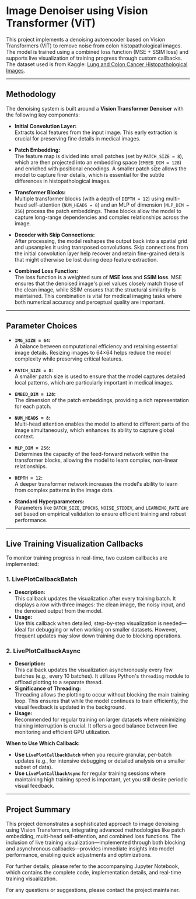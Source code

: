# Image Denoiser using Vision Transformer (ViT)

This project implements a denoising autoencoder based on Vision Transformers (ViT) to remove noise from colon histopathological images. The model is trained using a combined loss function (MSE + SSIM loss) and supports live visualization of training progress through custom callbacks. The dataset used is from Kaggle: [Lung and Colon Cancer Histopathological Images](https://www.kaggle.com/datasets/andrewmvd/lung-and-colon-cancer-histopathological-images).

---

## Methodology

The denoising system is built around a **Vision Transformer Denoiser** with the following key components:

- **Initial Convolution Layer:**  
  Extracts local features from the input image. This early extraction is crucial for preserving fine details in medical images.

- **Patch Embedding:**  
  The feature map is divided into small patches (set by `PATCH_SIZE = 8`), which are then projected into an embedding space (`EMBED_DIM = 128`) and enriched with positional encodings. A smaller patch size allows the model to capture finer details, which is essential for the subtle differences in histopathological images.

- **Transformer Blocks:**  
  Multiple transformer blocks (with a depth of `DEPTH = 12`) using multi-head self-attention (`NUM_HEADS = 8`) and an MLP of dimension (`MLP_DIM = 256`) process the patch embeddings. These blocks allow the model to capture long-range dependencies and complex relationships across the image.

- **Decoder with Skip Connections:**  
  After processing, the model reshapes the output back into a spatial grid and upsamples it using transposed convolutions. Skip connections from the initial convolution layer help recover and retain fine-grained details that might otherwise be lost during deep feature extraction.

- **Combined Loss Function:**  
  The loss function is a weighted sum of **MSE loss** and **SSIM loss**. MSE ensures that the denoised image's pixel values closely match those of the clean image, while SSIM ensures that the structural similarity is maintained. This combination is vital for medical imaging tasks where both numerical accuracy and perceptual quality are important.

---

## Parameter Choices

- **`IMG_SIZE = 64`:**  
  A balance between computational efficiency and retaining essential image details. Resizing images to 64×64 helps reduce the model complexity while preserving critical features.

- **`PATCH_SIZE = 8`:**  
  A smaller patch size is used to ensure that the model captures detailed local patterns, which are particularly important in medical images.

- **`EMBED_DIM = 128`:**  
  The dimension of the patch embeddings, providing a rich representation for each patch.

- **`NUM_HEADS = 8`:**  
  Multi-head attention enables the model to attend to different parts of the image simultaneously, which enhances its ability to capture global context.

- **`MLP_DIM = 256`:**  
  Determines the capacity of the feed-forward network within the transformer blocks, allowing the model to learn complex, non-linear relationships.

- **`DEPTH = 12`:**  
  A deeper transformer network increases the model's ability to learn from complex patterns in the image data.

- **Standard Hyperparameters:**  
  Parameters like `BATCH_SIZE`, `EPOCHS`, `NOISE_STDDEV`, and `LEARNING_RATE` are set based on empirical validation to ensure efficient training and robust performance.

---

## Live Training Visualization Callbacks

To monitor training progress in real-time, two custom callbacks are implemented:

### 1. LivePlotCallbackBatch
- **Description:**  
  This callback updates the visualization after every training batch. It displays a row with three images: the clean image, the noisy input, and the denoised output from the model.
- **Usage:**  
  Use this callback when detailed, step-by-step visualization is needed—ideal for debugging or when working on smaller datasets. However, frequent updates may slow down training due to blocking operations.

### 2. LivePlotCallbackAsync
- **Description:**  
  This callback updates the visualization asynchronously every few batches (e.g., every 10 batches). It utilizes Python's `threading` module to offload plotting to a separate thread.
- **Significance of Threading:**  
  Threading allows the plotting to occur without blocking the main training loop. This ensures that while the model continues to train efficiently, the visual feedback is updated in the background.
- **Usage:**  
  Recommended for regular training on larger datasets where minimizing training interruption is crucial. It offers a good balance between live monitoring and efficient GPU utilization.

**When to Use Which Callback:**
- **Use `LivePlotCallbackBatch`** when you require granular, per-batch updates (e.g., for intensive debugging or detailed analysis on a smaller subset of data).
- **Use `LivePlotCallbackAsync`** for regular training sessions where maintaining high training speed is important, yet you still desire periodic visual feedback.

---

## Project Summary

This project demonstrates a sophisticated approach to image denoising using Vision Transformers, integrating advanced methodologies like patch embedding, multi-head self-attention, and combined loss functions. The inclusion of live training visualization—implemented through both blocking and asynchronous callbacks—provides immediate insights into model performance, enabling quick adjustments and optimizations.

For further details, please refer to the accompanying Jupyter Notebook, which contains the complete code, implementation details, and real-time training visualization.

For any questions or suggestions, please contact the project maintainer.
